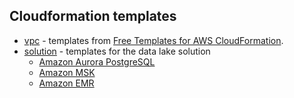 ## Cloudformation templates

- [vpc](./vpc) - templates from [Free Templates for AWS CloudFormation](https://templates.cloudonaut.io/en/stable/).
- [solution](./solution) - templates for the data lake solution
  - [Amazon Aurora PostgreSQL](./solution/aurora-postgres.yaml)
  - [Amazon MSK](./solution/msk.yaml)
  - [Amazon EMR](./solution/emr.yaml)
